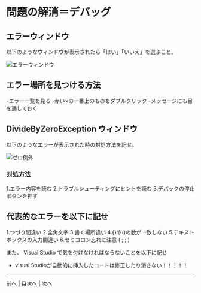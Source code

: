 # 問題の解消＝デバッグ

## エラーウィンドウ
以下のようなウィンドウが表示されたら「はい」「いいえ」を選ぶこと。

![エラーウィンドウ](imgs/0300.png)

## エラー場所を見つける方法
-エラー一覧を見る
-赤い×の一番上のものをダブルクリック
-メッセージにも目を通しておく

## DivideByZeroException ウィンドウ
以下のようなエラーが表示された時の対処方法を記せ。

![ゼロ例外](imgs/0301.png)

### 対処方法
1.エラー内容を読む
2.トラブルシューティングにヒントを読む
3.デバックの停止ボタンを押す

## 代表的なエラーを以下に記せ
1.つづり間違い
2.全角文字
3.書く場所違い
4.{}や()の数が一致しない
5.テキストボックスの入力間違い
6.セミコロン忘れに注意   ( ;  ; )

また、 Visual Studio で気を付けなければならないことを以下に記せ
- visual Studioが自動的に挿入したコードは修正したり消さない！！！！！

---

[前へ](README.md#%E3%83%97%E3%83%AD%E3%82%B0%E3%83%A9%E3%83%9F%E3%83%B3%E3%82%B0%E3%81%AE%E8%82%9D) | [目次へ](README.md#%E7%9B%AE%E6%AC%A1) | [次へ](04.md)
